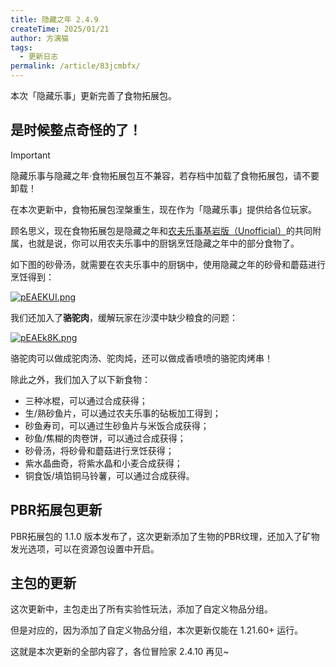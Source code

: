 ```yaml
---
title: 隐藏之年 2.4.9
createTime: 2025/01/21
author: 方漓猫
tags:
  - 更新日志
permalink: /article/83jcmbfx/
---
```

本次「隐藏乐事」更新完善了食物拓展包。

<!-- more -->

## 是时候整点奇怪的了！
> [!IMPORTANT]
> 隐藏乐事与隐藏之年·食物拓展包互不兼容，若存档中加载了食物拓展包，请不要卸载！

在本次更新中，食物拓展包涅槃重生，现在作为「隐藏乐事」提供给各位玩家。

顾名思义，现在食物拓展包是隐藏之年和[农夫乐事基岩版（Unofficial）](https://www.mcmod.cn/class/14773.html)的共同附属，也就是说，你可以用农夫乐事中的厨锅烹饪隐藏之年中的部分食物了。

如下图的砂骨汤，就需要在农夫乐事中的厨锅中，使用隐藏之年的砂骨和蘑菇进行烹饪得到：

[![pEAEKUI.png](https://s21.ax1x.com/2025/01/21/pEAEKUI.png)](https://imgse.com/i/pEAEKUI)

我们还加入了**骆驼肉**，缓解玩家在沙漠中缺少粮食的问题：

[![pEAEk8K.png](https://s21.ax1x.com/2025/01/21/pEAEk8K.png)](https://imgse.com/i/pEAEk8K)

骆驼肉可以做成驼肉汤、驼肉炖，还可以做成香喷喷的骆驼肉烤串！

除此之外，我们加入了以下新食物：

- 三种冰棍，可以通过合成获得；
- 生/熟砂鱼片，可以通过农夫乐事的砧板加工得到；
- 砂鱼寿司，可以通过生砂鱼片与米饭合成获得；
- 砂鱼/焦糊的肉卷饼，可以通过合成获得；
- 砂骨汤，将砂骨和蘑菇进行烹饪获得；
- 紫水晶曲奇，将紫水晶和小麦合成获得；
- 铜食饭/填馅铜马铃薯，可以通过合成获得。

## PBR拓展包更新
PBR拓展包的 1.1.0 版本发布了，这次更新添加了生物的PBR纹理，还加入了矿物发光选项，可以在资源包设置中开启。

## 主包的更新
这次更新中，主包走出了所有实验性玩法，添加了自定义物品分组。

但是对应的，因为添加了自定义物品分组，本次更新仅能在 1.21.60+ 运行。

这就是本次更新的全部内容了，各位冒险家 2.4.10 再见~